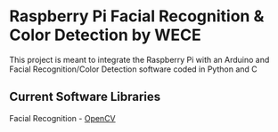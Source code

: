 # Raspberry Pi Facial Recognition & Color Detection by WECE

This project is meant to integrate the Raspberry Pi with an Arduino and Facial Recognition/Color Detection software coded in Python and C

## Current Software Libraries
Facial Recognition - [OpenCV]

[OpenCV]: https://opencv.org/


